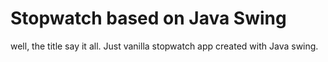 # Stopwatch based on Java Swing
well, the title say it all. Just vanilla stopwatch app created with Java swing.